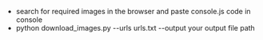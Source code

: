 - search for required images in the browser and paste console.js code in console
- python download_images.py --urls urls.txt --output your output file path